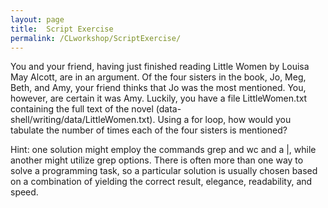 ```yaml
---
layout: page
title:  Script Exercise
permalink: /CLworkshop/ScriptExercise/
---
```



You and your friend, having just finished reading Little Women by Louisa May Alcott, are in an argument. Of the four sisters in the book, Jo, Meg, Beth, and Amy, your friend thinks that Jo was the most mentioned. You, however, are certain it was Amy. Luckily, you have a file LittleWomen.txt containing the full text of the novel (data-shell/writing/data/LittleWomen.txt). Using a for loop, how would you tabulate the number of times each of the four sisters is mentioned?

Hint: one solution might employ the commands grep and wc and a |, while another might utilize grep options. There is often more than one way to solve a programming task, so a particular solution is usually chosen based on a combination of yielding the correct result, elegance, readability, and speed.

